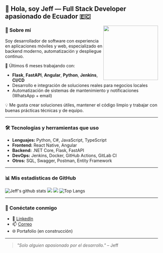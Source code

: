 <h2>👋 Hola, soy Jeff — Full Stack Developer apasionado de Ecuador 🇪🇨</h2>

<img align="right" src="https://media.giphy.com/media/M9gbBd9nbDrOTu1Mqx/giphy.gif" width="180">

### 🚀 Sobre mí

Soy desarrollador de software con experiencia en aplicaciones móviles y web, especializado en backend moderno, automatización y despliegue continuo.

🔧 Últimos 6 meses trabajando con:
- **Flask**, **FastAPI**, **Angular**, **Python**, **Jenkins**, **CI/CD**
- Desarrollo e integración de soluciones reales para negocios locales
- Automatización de sistemas de mantenimiento y notificaciones (WhatsApp + email)

💡 Me gusta crear soluciones útiles, mantener el código limpio y trabajar con buenas prácticas técnicas y de equipo.

---

### 🛠️ Tecnologías y herramientas que uso

- **Lenguajes:** Python, C#, JavaScript, TypeScript  
- **Frontend:** React Native, Angular  
- **Backend:** .NET Core, Flask, FastAPI  
- **DevOps:** Jenkins, Docker, GitHub Actions, GitLab CI  
- **Otros:** SQL, Swagger, Postman, Entity Framework

---

### 📊 Mis estadísticas de GitHub

![Jeff's github stats](https://github-readme-stats.vercel.app/api?username=root-jeff&show_icons=true&title_color=fff&icon_color=79ff97&text_color=9f9f9f&bg_color=151515)
![](https://github-profile-summary-cards.vercel.app/api/cards/most-commit-language?username=root-jeff&theme=github_dark)
![](https://github-profile-summary-cards.vercel.app/api/cards/productive-time?username=root-jeff&theme=github_dark)
![Top Langs](https://github-readme-stats.vercel.app/api/top-langs/?username=root-jeff&layout=compact&theme=dark)

---

### 🔗 Conéctate conmigo

- 💼 [LinkedIn](https://www.linkedin.com/in/jeffpalma-dev/)
- 📫 [Correo](mailto:jpalmacoloma@gmail.com)
- 🌐 Portafolio (en construcción)

---

> *"Solo alguien apasionado por el desarrollo."* – Jeff
